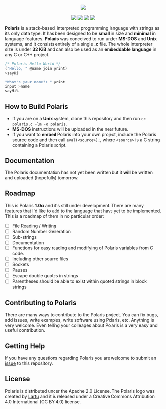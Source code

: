 <p align="center">
  <img src="https://github.com/Lartu/polaris/blob/master/IMG/LOGO.PNG">
  <br><br>
  <img src="https://img.shields.io/badge/version-1.0α-blue.svg">
  <img src="https://img.shields.io/badge/apache-_2.0-yellow">
  <a href="https://www.freenode.net"><img src="https://img.shields.io/badge/irc-%23polarislang-navy"></a>
  <a href="https://t.me/polarislang"><img src="https://img.shields.io/badge/-polarislang-295887?logo=telegram"></a>
  <!--<a href="https://travis-ci.org/Lartu/ldpl"><img src="https://img.shields.io/travis/Lartu/ldpl/master"></a>-->
</p>

**Polaris** is a stack-based, interpreted programming language with strings as its only data type.
It has been designed to be **small** in size and **minimal** in language features. **Polaris** was
conceived to run under **MS-DOS** and **Unix** systems, and it consists entirely of a single **.c** file.
The whole interpreter size is under **32 KiB** and can also be used as an **embeddable language** in
any C or C++ project.

```javascript
/* Polaris Hello World */
("Hello, " @name join print)
>sayHi

"What's your name?: " print
input >name
sayHi%
```

## How to Build Polaris

- If you are on a **Unix** system, clone this repository and then run `cc polaris.c -lm -o polaris`.
- **MS-DOS** instructions will be uploaded in the near future.
- If you want to **embed** Polaris into your own project, include the Polaris source code and then call `eval(<source>);`,
where `<source>` is a C string containing a Polaris script.

## Documentation

The Polaris documentation has not yet been written but it **will** be written and uploaded (hopefully) tomorrow.

## Roadmap

This is Polaris **1.0α** and it's still under development. There are many features that I'd like to add to the
language that have yet to be implemented. This is a roadmap of them in no particular order:
- [ ] File Reading / Writing
- [ ] Random Number Generation
- [ ] Sub-strings
- [ ] Documentation
- [ ] Functions for easy reading and modifying of Polaris variables from C code.
- [ ] Including other source files
- [ ] Sockets
- [ ] Pauses
- [ ] Escape double quotes in strings
- [ ] Parentheses should be able to exist within quoted strings in block strings

## Contributing to Polaris

There are many ways to contribute to the Polaris project. You can fix bugs, add issues, write examples,
write software using Polaris, etc. Anything is very welcome. Even telling your colleages about Polaris
is a very easy and useful contribution.

## Getting Help

If you have any questions regarding Polaris you are welcome to submit an [issue](https://github.com/Lartu/polaris/issues) to this repository.

## License

Polaris is distributed under the Apache 2.0 License. The Polaris logo was created by [Lartu](https://github.com/Lartu)
and it is released under a Creative Commons Attribution 4.0 International (CC BY 4.0) license.
